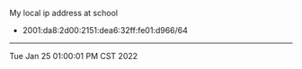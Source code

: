 My local ip address at school
* 2001:da8:2d00:2151:dea6:32ff:fe01:d966/64

---
Tue Jan 25 01:00:01 PM CST 2022
